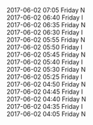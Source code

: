2017-06-02 07:05 Friday  N  
2017-06-02 06:40 Friday  I  
2017-06-02 06:35 Friday  N  
2017-06-02 06:30 Friday  I  
2017-06-02 05:55 Friday  N  
2017-06-02 05:50 Friday  I  
2017-06-02 05:45 Friday  N  
2017-06-02 05:40 Friday  I  
2017-06-02 05:30 Friday  N  
2017-06-02 05:25 Friday  I  
2017-06-02 04:50 Friday  N  
2017-06-02 04:45 Friday  I  
2017-06-02 04:40 Friday  N  
2017-06-02 04:35 Friday  I  
2017-06-02 04:05 Friday  N  
